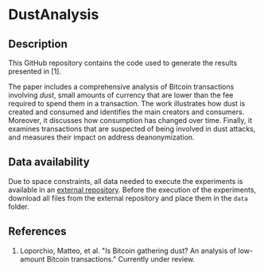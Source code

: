 # DustAnalysis

## Description

This GitHub repository contains the code used to generate the results presented in [1].

The paper includes a comprehensive analysis of Bitcoin transactions involving _dust_, small amounts of currency that are lower than the fee required to spend them in a transaction. The work illustrates how dust is created and consumed and identifies the main creators and consumers. Moreover, it discusses how consumption has changed over time. Finally, it examines transactions that are suspected of being involved in dust attacks, and measures their impact on address deanonymization.

## Data availability

Due to space constraints, all data needed to execute the experiments is available in an <a href="https://doi.org/10.5281/zenodo.7696454">external repository</a>. Before the execution of the experiments, download all files from the external repository and place them in the <code>data</code> folder.

## References

1. Loporchio, Matteo, et al. "Is Bitcoin gathering dust? An analysis of low-amount Bitcoin transactions." Currently under review.
